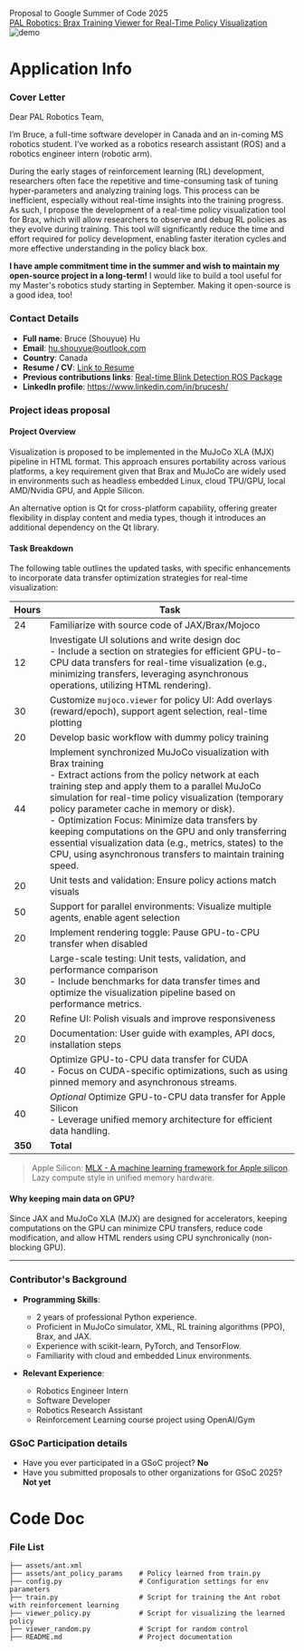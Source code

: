 
Proposal to Google Summer of Code 2025\
[PAL Robotics: Brax Training Viewer for Real-Time Policy Visualization](https://pal-robotics.com/2025-google-summer-code-proposals/)
![demo](https://github.com/bsyh/brax/blob/main/doc/random.gif?raw=true)

# Application Info
### Cover Letter
Dear PAL Robotics Team, 

I’m Bruce, a full-time software developer in Canada and an in-coming MS robotics student. I’ve worked as a robotics research assistant (ROS) and a robotics engineer intern (robotic arm).

During the early stages of reinforcement learning (RL) development, researchers often face the repetitive and time-consuming task of tuning hyper-parameters and analyzing training logs. This process can be inefficient, especially without real-time insights into the training progress. As such, I propose the development of a real-time policy visualization tool for Brax, which will allow researchers to observe and debug RL policies as they evolve during training. This tool will significantly reduce the time and effort required for policy development, enabling faster iteration cycles and more effective understanding in the policy black box.

**I have ample commitment time in the summer and wish to maintain my open-source project in a long-term!** I  would like to build a tool useful for my Master's robotics study starting in September. Making it open-source is a good idea, too!

### Contact Details
- **Full name**: Bruce (Shouyue) Hu
 - **Email**: hu.shouyue@outlook.com 
 - **Country**: Canada 
 - **Resume / CV**: [Link to Resume](doc/resume_bruce_hu.pdf) 
 - **Previous contributions links**: [Real-time Blink Detection ROS Package](https://github.com/bsyh/blink_detect_live) 
 - **LinkedIn profile**: https://www.linkedin.com/in/brucesh/
### Project ideas proposal
#### Project Overview

Visualization is proposed to be implemented in the MuJoCo XLA (MJX) pipeline in HTML format. This approach ensures portability across various platforms, a key requirement given that Brax and MuJoCo are widely used in environments such as headless embedded Linux, cloud TPU/GPU, local AMD/Nvidia GPU, and Apple Silicon.

An alternative option is Qt for cross-platform capability, offering greater flexibility in display content and media types, though it introduces an additional dependency on the Qt library.

#### Task Breakdown

The following table outlines the updated tasks, with specific enhancements to incorporate data transfer optimization strategies for real-time visualization:


| **Hours** | **Task** | 
|-----------|--------------------------------------------------------------------------|
| 24 | Familiarize with source code of JAX/Brax/Mojoco |
| 12 | Investigate UI solutions and write design doc<br>- Include a section on strategies for efficient GPU-to-CPU data transfers for real-time visualization (e.g., minimizing transfers, leveraging asynchronous operations, utilizing HTML rendering). |
| 30 | Customize `mujoco.viewer` for policy UI: Add overlays (reward/epoch), support agent selection, real-time plotting | 
| 20 | Develop basic workflow with dummy policy training | 
| 44 | Implement synchronized MuJoCo visualization with Brax training<br>- Extract actions from the policy network at each training step and apply them to a parallel MuJoCo simulation for real-time policy visualization (temporary policy parameter cache in memory or disk).<br>- Optimization Focus: Minimize data transfers by keeping computations on the GPU and only transferring essential visualization data (e.g., metrics, states) to the CPU, using asynchronous transfers to maintain training speed. |
| 20 | Unit tests and validation: Ensure policy actions match visuals |
| 50 | Support for parallel environments: Visualize multiple agents, enable agent selection |
| 20 | Implement rendering toggle: Pause GPU-to-CPU transfer when disabled | 
| 30 | Large-scale testing: Unit tests, validation, and performance comparison<br>- Include benchmarks for data transfer times and optimize the visualization pipeline based on performance metrics. |
| 20 | Refine UI: Polish visuals and improve responsiveness |
| 20 | Documentation: User guide with examples, API docs, installation steps |
| 40 | Optimize GPU-to-CPU data transfer for CUDA<br>- Focus on CUDA-specific optimizations, such as using pinned memory and asynchronous streams. |
| 40 | *Optional* Optimize GPU-to-CPU data transfer for Apple Silicon<br>- Leverage unified memory architecture for efficient data handling. |
| **350** | **Total** |

> Apple Silicon: [MLX - A machine learning framework for Apple silicon](https://github.com/ml-explore/mlx). Lazy compute style in unified memory hardware.

#### Why keeping main data on GPU?
Since JAX and MuJoCo XLA (MJX) are designed for accelerators, keeping computations on the GPU can minimize CPU transfers, reduce code modification, and allow HTML renders using CPU synchronically (non-blocking GPU).

---

### Contributor's Background
- **Programming Skills**:  
  - 2 years of professional Python experience.  
  - Proficient in MuJoCo simulator, XML, RL training algorithms (PPO), Brax, and JAX.  
  - Experience with scikit-learn, PyTorch, and TensorFlow.  
  - Familiarity with cloud and embedded Linux environments.  

- **Relevant Experience**:  
  - Robotics Engineer Intern
  - Software Developer 
  - Robotics Research Assistant
  - Reinforcement Learning course project using OpenAI/Gym

### GSoC Participation details

-   Have you ever participated in a GSoC project? **No**
-   Have you submitted proposals to other organizations for GSoC 2025? **Not yet**

# Code Doc
### File List
```
├── assets/ant.xml
├── assets/ant_policy_params	# Policy learned from train.py         
├── config.py                   # Configuration settings for env parameters
├── train.py                    # Script for training the Ant robot with reinforcement learning
├── viewer_policy.py            # Script for visualizing the learned policy
├── viewer_random.py         	# Script for random control
├── README.md               	# Project documentation
```
